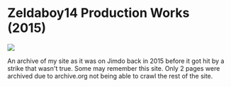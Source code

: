 # Zeldaboy14 Production Works (2015)
![](https://github.com/Zeldaboy14/ZPW_2015/blob/main/docs/img/logo/zpw_2015_logo_github?raw=true)

An archive of my site as it was on Jimdo back in 2015 before it got hit by a strike that wasn't true.
Some may remember this site. Only 2 pages were archived due to archive.org not being able to crawl the rest of the site.

 
